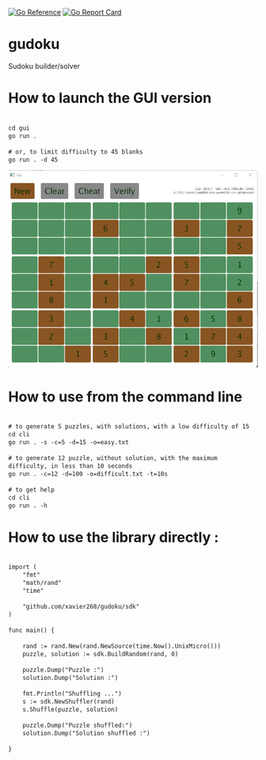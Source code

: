 [![Go Reference](https://pkg.go.dev/badge/github.com/xavier268/gudoku.svg)](https://pkg.go.dev/github.com/xavier268/gudoku)
[![Go Report Card](https://goreportcard.com/badge/github.com/xavier268/gudoku)](https://goreportcard.com/report/github.com/xavier268/gudoku)

# gudoku
Sudoku builder/solver


# How to launch the GUI version

````

cd gui
go run .

# or, to limit difficulty to 45 blanks
go run . -d 45

````

![example gui screen](ex-gui.png)

# How to use from the command line

```

# to generate 5 puzzles, with solutions, with a low difficulty of 15
cd cli
go run . -s -c=5 -d=15 -o=easy.txt

# to generate 12 puzzle, without solution, with the maximum difficulty, in less than 10 seconds
go run . -c=12 -d=100 -o=difficult.txt -t=10s

# to get help
cd cli
go run . -h

```


# How to use the library directly :

```

import (
	"fmt"
	"math/rand"
	"time"

	"github.com/xavier268/gudoku/sdk"
)

func main() {

	rand := rand.New(rand.NewSource(time.Now().UnixMicro()))
	puzzle, solution := sdk.BuildRandom(rand, 0)

	puzzle.Dump("Puzzle :")
	solution.Dump("Solution :")

	fmt.Println("Shuffling ...")
	s := sdk.NewShuffler(rand)
	s.Shuffle(puzzle, solution)

	puzzle.Dump("Puzzle shuffled:")
	solution.Dump("Solution shuffled :")

}



```
